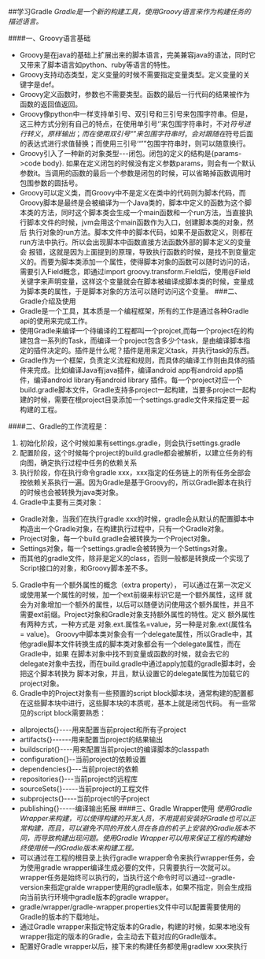 ##学习Gradle
*Gradle是一个新的构建工具，使用Groovy语言来作为构建任务的描述语言。*

####一、Groovy语言基础
- Groovy是在java的基础上扩展出来的脚本语言，完美兼容java的语法，同时它又带来了脚本语言如python、ruby等语言的特性。
- Groovy支持动态类型，定义变量的时候不需要指定变量类型。定义变量的关键字是def。
- Groovy定义函数时，参数也不需要类型。函数的最后一行代码的结果被作为函数的返回值返回。
- Groovy像python中一样支持单引号、双引号和三引号来包围字符串。但是，这三种方式分别有自己的特点，在使用单引号‘’来包围字符串时，不对$符 号进行转义，原样输出；而在使用双引号“”来包围字符串时，会对跟随在$符号后面的表达式进行求值替换；而使用三引号‘“’”包围字符串时，则可以随意换行。
- Groovy引入了一种新的对象类型---闭包。闭包的定义的结构是{params->code body}.  如果在定义闭包的时候没有定义参数params，则会有一个默认参数it。当调用的函数的最后一个参数是闭包的时候，可以省略掉函数调用时包围参数的圆括号。
- Groovy可以定义类，而Groovy中不是定义在类中的代码则为脚本代码，而Groovy脚本是最终是会被编译为一个Java类的，脚本中定义的函数为这个脚本类的方法，同时这个脚本类会生成一个main函数和一个run方法，当直接执行脚本文件的时候，jvm会用这个main函数作为入口，创建脚本类的对象，然后
执行对象的run方法。脚本文件中的脚本代码，如果不是函数定义，则都在run方法中执行。所以会出现脚本中函数直接方法函数外部的脚本定义的变量会
报错，这就是因为上面提到的原理，导致执行函数的时候，是找不到变量定义的。而要为脚本类添加一个属性，使得脚本对象的函数可以随时访问的话，需要引入Field概念，即通过import groovy.transform.Field后，使用@Field关键字来声明变量，这样这个变量就会在脚本被编译成脚本类的时候，变量成为脚本类的属性，于是脚本对象的方法可以随时访问这个变量。
###二、Gradle介绍及使用
- Gradle是一个工具，其本质是一个编程框架，所有的工作是通过各种Gradle api的使用来完成工作。
- 使用Gradle来编译一个待编译的工程都叫一个projcet,而每一个project在的构建包含一系列的Task，而编译一个project包含多少个task，是由编译脚本指定的插件决定的。插件是什么呢？插件是用来定义task，并执行task的东西。
- Gradle作为一个框架，负责定义流程和规则，而具体的编译工作则由具体的插件来完成。比如编译Java有java插件，编译android app有android app插件，编译android library有android library 插件。每一个project对应一个build.gradle脚本文件，Gradle支持多project一起构建，当要多project一起构建的时候，需要在根project目录添加一个settings.gradle文件来指定要一起构建的工程。

####二、Gradle的工作流程是：
1. 初始化阶段，这个时候如果有settings.gradle，则会执行settings.gradle
2. 配置阶段，这个时候每个project的build.gradle都会被解析，以建立任务的有向图，确定执行过程中任务的依赖关系
3. 执行阶段，你在执行命令gradle xxx，xxx指定的任务链上的所有任务全部会按依赖关系执行一遍。因为Gradle是基于Groovy的，所以Gradle脚本在执行的时候也会被转换为java类对象。
4. Gradle中主要有三类对象：
  - Gradle对象，当我们在执行gradle xxx的时候，gradle会从默认的配置脚本中构造出一个Gradle对象，在构建执行过程中，只有一个Gradle对象。
  - Project对象，每一个build.gradle会被转换为一个Project对象。
  - Settings对象，每一个settings.gradle会被转换为一个Settings对象。
  - 而其他的gradle文件，除非是定义的class，否则一般都是转换成一个实现了Script接口的对象，和Groovy脚本差不多。
5. Gradle中有一个额外属性的概念（extra property）， 可以通过在第一次定义或使用某一个属性的时候，加一个ext前缀来标识它是一个额外属性，这样
就会为对象增加一个额外的属性，以后可以随便访问使用这个额外属性，并且不需要ext前缀。Project对象和Gradle对象支持额外属性的特性。定义
额外属性有两种方式，一种方式是 对象.ext.属性名=value，另一种是对象.ext{属性名 = value}。
Groovy中脚本类对象会有一个delegate属性，所以Gradle中，其他gradle脚本文件转换生成的脚本类对象都会有一个delegate属性，而在Gradle中，如果
在脚本对象中找不到变量或函数的时候，就会去它的delegate对象中去找，而在build.gradle中通过apply加载的gradle脚本时，会把这个脚本转换为
脚本对象，并且，默认设置它的delegate属性为加载它的project对象。
6. Gradle中的Project对象有一些预置的script block脚本块，通常构建的配置都在这些脚本块中进行，这些脚本块的本质呢，基本上就是闭包代码。
有一些常见的script block需要熟悉：
  - allprojects{}----用来配置当前project和所有子project
  - artifacts{}------用来配置当project的结果输出
  - buildscript{}----用来配置当前project的编译脚本的classpath
  - configuration{}--当前project的依赖设置
  - dependencies{}---当前project的依赖
  - repositories{}---当前project的远程库
  - sourceSets{}-----当前project的工程文件
  - subprojects{}----当前project的子project
  - publishing{}-----编译输出拓展
####三、Gradle Wrapper使用
  *使用Gradle Wrapper来构建，可以使得构建的开发人员，不用提前安装好Gradle也可以正常构建，而且，可以避免不同的开放人员在各自的机子上安装的Gradle版本不同，而导致构建出现问题。使用Gradle Wrapper可以用来保证工程的构建始终使用统一的Gradle版本来构建工程。*
- 可以通过在工程的根目录上执行gradle wrapper命令来执行wrapper任务，会为使用gradle wrapper编译生成必要的文件，只需要执行一次就可以。
  wrapper任务是始终可以执行的，当执行这个命令时可以通过--gradle-version来指定gralde wrapper使用的gradle版本，如果不指定，则会生成指
  向当前执行环境中gradle版本的gradle wrapper。
- gradle/wrapper/gradle-wrapper.properties文件中可以配置需要使用的Gradle的版本的下载地址。
- 通过Gradle wrapper来指定特定版本的Gradle，构建的时候，如果本地没有wrapper指定的版本的Gradle，会主动去下载对应的Gradle版本。
- 配置好Gradle wrapper以后，接下来的构建任务都使用gradlew xxx来执行
